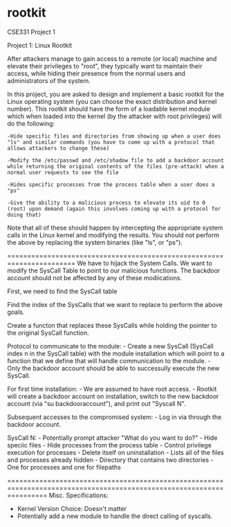 # rootkit
CSE331 Project 1 

Project 1: Linux Rootkit

After attackers manage to gain access to a remote (or local) machine and elevate their privileges to "root", they typically want to maintain their access, while hiding their presence from the normal users and administrators of the system.

In this project, you are asked to design and implement a basic rootkit for the Linux operating system (you can choose the exact distribution and kernel number). This rootkit should have the form of a loadable kernel module which when loaded into the kernel (by the attacker with root privileges) will do the following:

    -Hide specific files and directories from showing up when a user does "ls" and similar commands (you have to come up with a protocol that allows attackers to change these)

    -Modify the /etc/passwd and /etc/shadow file to add a backdoor account while returning the original contents of the files (pre-attack) when a normal user requests to see the file

    -Hides specific processes from the process table when a user does a "ps"

    -Give the ability to a malicious process to elevate its uid to 0 (root) upon demand (again this involves coming up with a protocol for doing that)

Note that all of these should happen by intercepting the appropriate system calls in the Linux kernel and modifying the results. You should not perform the above by replacing the system binaries (like "ls", or "ps").

=======================================================================
We have to hijack the System Calls. We want to modify the SysCall Table to point to our malicious functions. 
The backdoor account should not be affected by any of these modiications.

First, we need to find the SysCall table 

Find the index of the SysCalls that we want to replace to perform the above goals.

Create a functon that replaces these SysCalls while holding the pointer to the original SysCall function.

Protocol to communicate to the module:
    - Create a new SysCall (SysCall index n in the SysCall table) with the module installation which will point to a function that we define that will handle communication to the module.
    - Only the backdoor account should be able to successully execute the new SysCall.
    
For first time installation:
    - We are assumed to have root access.
    - Rootkit will create a backdoor account on installation, switch to the new backdoor account (via "su backdooraccount"), and print out "Syscall N".
 
Subsequent accesses to the compromised system:
    - Log in via through the backdoor account.
    
SysCall N:
    - Potentially prompt attacker "What do you want to do?"
        - Hide speciic files
        - Hide processes from the process table
        - Control privilege execution for processes
        - Delete itself on uninstallation
    - Lists all of the files and processes already hidden
        - Directory that contains two directories
            - One for processes and one for filepaths

======================================================================================================================
Misc. Specifications:
- Kernel Version Choice: Doesn't matter
- Potentially add a new module to handle the direct calling of syscalls.
